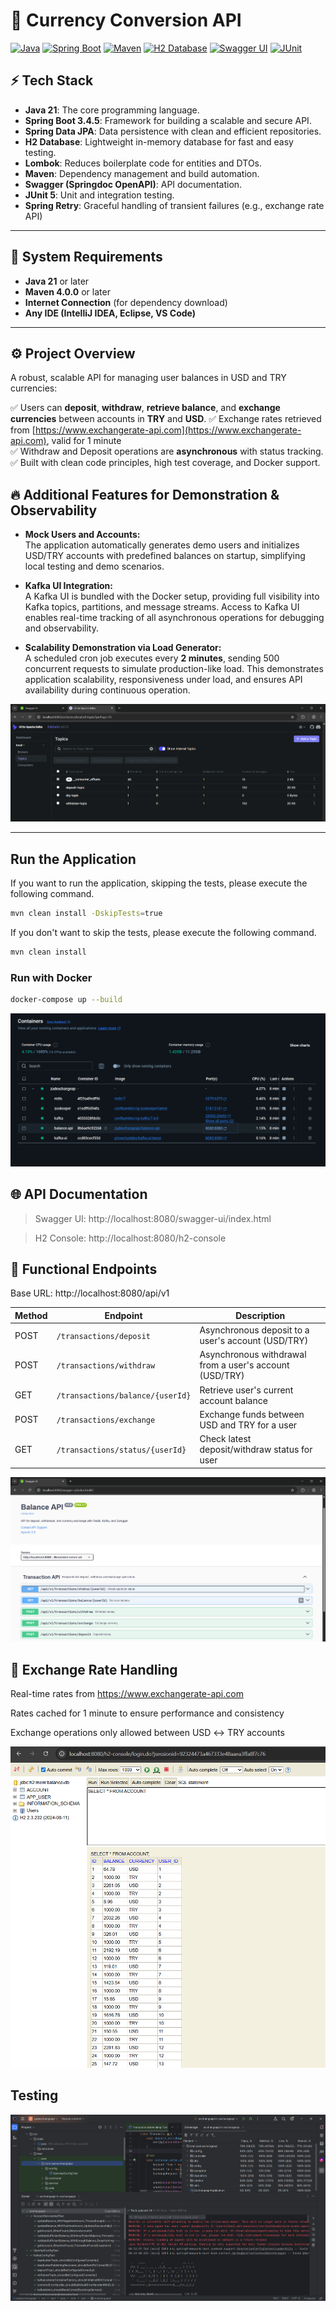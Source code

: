 # 💱 Currency Conversion API
[![Java](https://img.shields.io/badge/Java-17-blue?logo=java)](https://www.oracle.com/java/)  [![Spring Boot](https://img.shields.io/badge/Spring%20Boot-3.4.5-green?logo=spring-boot)](https://spring.io/projects/spring-boot)  [![Maven](https://img.shields.io/badge/Maven-4.0.0-red?logo=apache-maven)](https://maven.apache.org/)
[![H2 Database](https://img.shields.io/badge/H2%20Database-Embedded-blue)](https://www.h2database.com/)  [![Swagger UI](https://img.shields.io/badge/Swagger-API%20Documentation-brightgreen?logo=swagger)](https://swagger.io/)  [![JUnit](https://img.shields.io/badge/JUnit-purple?logo=junit5)](https://junit.org/junit5/)

## ⚡️ Tech Stack
- **Java 21**: The core programming language.
- **Spring Boot 3.4.5**: Framework for building a scalable and secure API.
- **Spring Data JPA**: Data persistence with clean and efficient repositories.
- **H2 Database**: Lightweight in-memory database for fast and easy testing.
- **Lombok**: Reduces boilerplate code for entities and DTOs.
- **Maven**: Dependency management and build automation.
- **Swagger (Springdoc OpenAPI)**: API documentation.
- **JUnit 5**: Unit and integration testing.
- **Spring Retry**: Graceful handling of transient failures (e.g., exchange rate API)

---  

## 🚦 System Requirements
- **Java 21** or later
- **Maven 4.0.0** or later
- **Internet Connection** (for dependency download)
- **Any IDE (IntelliJ IDEA, Eclipse, VS Code)**

---  


## ⚙️ Project Overview

A robust, scalable API for managing user balances in USD and TRY currencies:

✅ Users can **deposit**, **withdraw**, **retrieve balance**, and **exchange currencies** between accounts in **TRY** and **USD**.
✅ Exchange rates retrieved from [https://www.exchangerate-api.com](https://www.exchangerate-api.com), valid for 1 minute  
✅ Withdraw and Deposit operations are **asynchronous** with status tracking.  
✅ Built with clean code principles, high test coverage, and Docker support.

## 🔥 Additional Features for Demonstration & Observability

- **Mock Users and Accounts:**  
  The application automatically generates demo users and initializes USD/TRY accounts with predefined balances on startup, simplifying local testing and demo scenarios.

- **Kafka UI Integration:**  
  A Kafka UI is bundled with the Docker setup, providing full visibility into Kafka topics, partitions, and message streams. Access to Kafka UI enables real-time tracking of all asynchronous operations for debugging and observability.

- **Scalability Demonstration via Load Generator:**  
  A scheduled cron job executes every **2 minutes**, sending 500 concurrent requests to simulate production-like load. This demonstrates application scalability, responsiveness under load, and ensures API availability during continuous operation.

![img.png](src/main/resources/images/kafkaui.png)

---

## Run the Application

If you want to run the application, skipping the tests, please execute the following command. 

``` bash
mvn clean install -DskipTests=true
``` 

If you don't want to skip the tests, please execute the following command.

``` bash
mvn clean install
``` 

### Run with Docker
``` bash
docker-compose up --build
``` 

![img_3.png](src/main/resources/images/docker.png)

## 🌐 API Documentation

> Swagger UI: http://localhost:8080/swagger-ui/index.html

> H2 Console: http://localhost:8080/h2-console


## 🔑 Functional Endpoints
Base URL: http://localhost:8080/api/v1

| Method | Endpoint                         | Description                                             |
| ------ | -------------------------------- | ------------------------------------------------------- |
| POST   | `/transactions/deposit`          | Asynchronous deposit to a user's account (USD/TRY)      |
| POST   | `/transactions/withdraw`         | Asynchronous withdrawal from a user's account (USD/TRY) |
| GET    | `/transactions/balance/{userId}` | Retrieve user's current account balance                 |
| POST   | `/transactions/exchange`         | Exchange funds between USD and TRY for a user           |
| GET    | `/transactions/status/{userId}`  | Check latest deposit/withdraw status for user           |


![img_1.png](src/main/resources/images/openapi.png)

## 🔁 Exchange Rate Handling
Real-time rates from https://www.exchangerate-api.com

Rates cached for 1 minute to ensure performance and consistency

Exchange operations only allowed between USD ↔️ TRY accounts


![img_2.png](src/main/resources/images/h2.png)


## Testing 

![img.png](src/main/resources/images/coverage.png)

